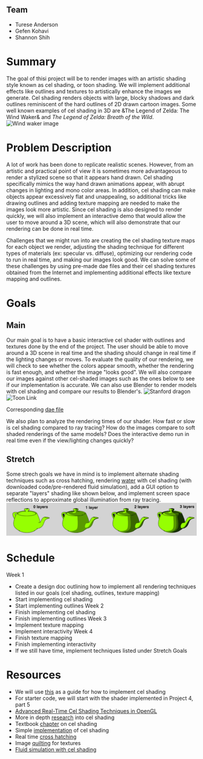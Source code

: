 ## Team
- Turese Anderson
- Gefen Kohavi
- Shannon Shih

# Summary
The goal of thisi project will be to render images with an artistic shading style known as cel shading, or toon shading. We will implement additional effects like outlines and textures to artistically enhance the images we generate. Cel shading renders objects with large, blocky shadows and dark outlines reminiscent of the hard outlines of 2D drawn cartoon images. Some well known examples of cel shading in 3D are &The Legend of Zelda: The Wind Waker& and *The Legend of Zelda: Breath of the Wild*.
![Wind waker image](https://i.ytimg.com/vi/Z0SxbzDGAD8/maxresdefault.jpg)

# Problem Description
A lot of work has been done to replicate realistic scenes. However, from an artistic and practical point of view it is sometimes more advantageous to render a stylized scene so that it appears hand drawn. Cel shading specifically mimics the way hand drawn animations appear, with abrupt changes in lighting and mono color areas. In addition, cel shading can make objects appear excessively flat and unappealing, so additional tricks like drawing outlines and adding texture mapping are needed to make the images look more artistic. Since cel shading is also designed to render quickly, we will also implement an interactive demo that would allow the user to move around a 3D scene, which will also demonstrate that our rendering can be done in real time.

Challenges that we might run into are creating the cel shading texture maps for each object we render, adjusting the shading technique for different types of materials (ex: specular vs. diffuse), optimizing our rendering code to run in real time, and making our images look good. We can solve some of these challenges by using pre-made dae files and their cel shading textures obtained from the Internet and implementing additional effects like texture mapping and outlines.

# Goals
## Main
Our main goal is to have a basic interactive cel shader with outlines and textures done by the end of the project. The user should be able to move around a 3D scene in real time and the shading should change in real time if the lighting changes or moves. To evaluate the quality of our rendering, we will check to see whether the colors appear smooth, whether the rendering is fast enough, and whether the image "looks good". We will also compare our images against other cel-shaded images such as the ones below to see if our implementation is accurate. We can also use Blender to render models with cel shading and compare our results to Blender's.
![Stanford dragon](https://blog.felixkate.net/wp-content/uploads/2016/02/CustomShadingDragon.png)
![Toon Link](https://heathtrippi.files.wordpress.com/2011/06/link-windwaker.jpg)

Corresponding [dae file](https://www.models-resource.com/wii_u/supersmashbrosforwiiu/model/9293/)

We also plan to analyze the rendering times of our shader. How fast or slow is cel shading compared to ray tracing? How do the images compare to soft shaded renderings of the same models? Does the interactive demo run in real time even if the view/lighting changes quickly?

## Stretch
Some strech goals we have in mind is to implement alternate shading techniques such as cross hatching, rendering [water](http://graphics.berkeley.edu/papers/Eden-AMF-2007-05/Eden-AMF-2007-05.pdf) with cel shading (with downloaded code/pre-rendered fluid simulation), add a GUI option to separate "layers" shading like shown below, and implement screen space reflections to approximate global illumination from ray tracing.
![layer gui](images/examples/teapot-layers.png)

# Schedule

Week 1
- Create a design doc outlining how to implement all rendering techniques listed in our goals (cel shading, outlines, texture mapping)
- Start implementing cel shading
- Start implementing outlines
Week 2
- Finish implementing cel shading 
- Finish implementing outlines
Week 3
- Implement texture mapping
- Implement interactivity
Week 4
- Finish texture mapping
- Finish implementing interactivity
- If we still have time, implement techniques listed under Stretch Goals


# Resources
- We will use [this](https://en.m.wikibooks.org/wiki/GLSL_Programming/Unity/Toon_Shading) as a guide for how to implement cel shading 
- For starter code, we will start with the shader implemented in Project 4, part 5	
- [Advanced Real-Time Cel Shading Techniques in OpenGL](https://www.cs.rpi.edu/~cutler/classes/advancedgraphics/S12/final_projects/hutchins_kim.pdf)
- More in depth [research](https://raulreyesfinalproject.files.wordpress.com/2012/12/dissertation_cell-shading-raul_reyes_luque.pdf) into cel shading
- Textbook [chapter](http://www.chrille.maps4vips.info/Archiv/FIN/NZ/COMPSCI715/Project/Tutorial.html) on cel shading
- Simple [implementation](https://pdfs.semanticscholar.org/d17c/efe2c199a87a2ee8e5dc82399a50a8e951c4.pdf) of cel shading
- Real time [cross hatching](http://hhoppe.com/hatching.pdf)
- Image [quilting](https://people.eecs.berkeley.edu/~efros/research/quilting/quilting.pdf) for textures
- [Fluid simulation with cel shading](http://graphics.berkeley.edu/papers/Eden-AMF-2007-05/Eden-AMF-2007-05.pdf)
